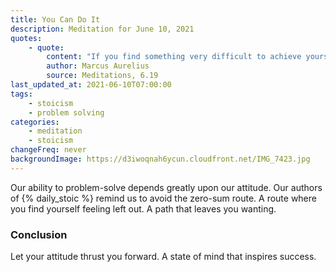 ```yaml
---
title: You Can Do It
description: Meditation for June 10, 2021
quotes:
    - quote:
        content: "If you find something very difficult to achieve yourself, don't imagine it impossible — for anything possible and proper for another person can be achieved as easily by you."
        author: Marcus Aurelius
        source: Meditations, 6.19
last_updated_at: 2021-06-10T07:00:00
tags:
    - stoicism
    - problem solving
categories:
    - meditation
    - stoicism
changeFreq: never
backgroundImage: https://d3iwoqnah6ycun.cloudfront.net/IMG_7423.jpg
---
```


Our ability to problem-solve depends greatly upon our attitude. Our authors of {% daily_stoic %} remind us to avoid the 
zero-sum route. A route where you find yourself feeling left out. A path that leaves you wanting.

### Conclusion

Let your attitude thrust you forward. A state of mind that inspires success.
